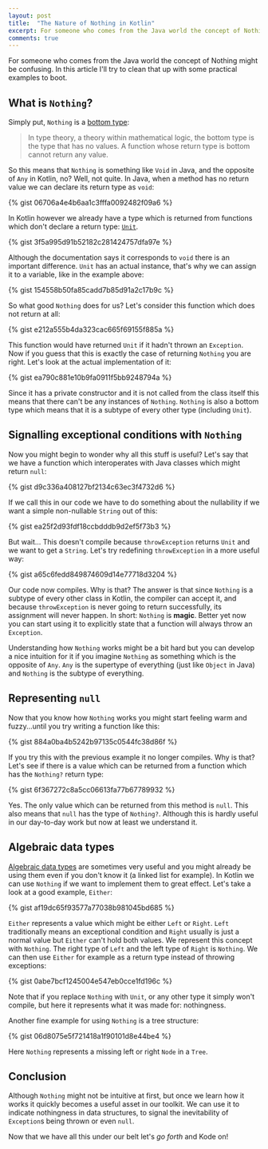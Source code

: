 ```yaml
---
layout: post
title:  "The Nature of Nothing in Kotlin"
excerpt: For someone who comes from the Java world the concept of Nothing might be confusing. In this article I'll try to clean that up with some practical examples to boot.
comments: true
---
```

<div id="tldr">
For someone who comes from the Java world the concept of Nothing might be confusing. In this article I'll try to clean that up with some practical examples to boot.
</div>

## What is `Nothing`?

Simply put, `Nothing` is a [bottom type](https://en.wikipedia.org/wiki/Bottom_type):

> In type theory, a theory within mathematical logic, the bottom type is the type that has no values.
> A function whose return type is bottom cannot return any value.

So this means that `Nothing` is something like `Void` in Java, and the opposite of `Any` in Kotlin, no?
Well, not quite. In Java, when a method has no return value we can declare its return type as `void`:

{% gist 06706a4e4b6aa1c3fffa0092482f09a6 %}

In Kotlin however we already have a type which is returned from functions which don't declare a return type: [`Unit`](https://kotlinlang.org/docs/reference/functions.html#unit-returning-functions).

{% gist 3f5a995d91b52182c281424757dfa97e %}

Although the documentation says it corresponds to `void` there is an important difference.
`Unit` has an actual instance, that's why we can assign it to a variable, like in the example above:

{% gist 154558b50fa85cadd7b85d91a2c17b9c %}

So what good `Nothing` does for us? Let's consider this function which does not return at all:

{% gist e212a555b4da323cac665f69155f885a %}

This function would have returned `Unit` if it hadn't thrown an `Exception`. Now if you guess that this is exactly the
case of returning `Nothing` you are right. Let's look at the actual implementation of it:

{% gist ea790c881e10b9fa0911f5bb9248794a %}

Since it has a private constructor and it is not called from the class itself this means that there can't be any
instances of `Nothing`. `Nothing` is also a bottom type which means that it is a subtype of every other type (including `Unit`).

## Signalling exceptional conditions with `Nothing`

Now you might begin to wonder why all this stuff is useful? Let's say that we have a function which interoperates with Java
classes which might return `null`:

{% gist d9c336a408127bf2134c63ec3f4732d6 %}

If we call this in our code we have to do something about the nullability if we want a simple non-nullable `String`
out of this:

{% gist ea25f2d93fdf18ccbdddb9d2ef5f73b3 %}

But wait... This doesn't compile because `throwException` returns `Unit` and we want to get a `String`. Let's try redefining
`throwException` in a more useful way:

{% gist a65c6fedd849874609d14e77718d3204 %}

Our code now compiles. Why is that? The answer is that since `Nothing` is a subtype of every other class in Kotlin,
the compiler can accept it, and because `throwException` is never going to return successfully, its assignment will never
happen. In short: `Nothing` is **magic**. Better yet now you can start using it to explicitly state that a function
will always throw an `Exception`.

Understanding how `Nothing` works might be a bit hard but you can develop a nice intuition for it if you imagine `Nothing`
as something which is the opposite of `Any`. `Any` is the supertype of everything (just like `Object` in Java) and `Nothing`
is the subtype of everything.

## Representing `null`

Now that you know how `Nothing` works you might start feeling warm and fuzzy...until you try writing a function like this:

{% gist 884a0ba4b5242b97135c0544fc38d86f %}

If you try this with the previous example it no longer compiles. Why is that? Let's see if there is a value which can be
returned from a function which has the `Nothing?` return type:

{% gist 6f367272c8a5cc06613fa77b67789932 %}

Yes. The only value which can be returned from this method is `null`. This also means that `null` has the type of `Nothing?`. 
Although this is hardly useful in our day-to-day work but now at least we understand it.

## Algebraic data types

[Algebraic data types](https://en.wikipedia.org/wiki/Algebraic_data_type) are sometimes very useful and you might
already be using them even if you don't know it (a linked list for example). In Kotlin we can use `Nothing` if we
want to implement them to great effect. Let's take a look at a good example, `Either`:

{% gist af19dc65f93577a77038b981045bd685 %}

`Either` represents a value which might be either `Left` or `Right`. `Left` traditionally means an exceptional condition
and `Right` usually is just a normal value but `Either` can't hold both values. We represent this concept with `Nothing`.
The right type of `Left` and the left type of `Right` is `Nothing`. 
We can then use `Either` for example as a return type instead of throwing exceptions:

{% gist 0abe7bcf1245004e547eb0cce1fd196c %}

Note that if you replace `Nothing` with `Unit`, or any other type it simply won't compile, but here it represents what
it was made for: nothingness.

Another fine example for using `Nothing` is a tree structure:

{% gist 06d8075e5f721418a1f90101d8e44be4 %}

Here `Nothing` represents a missing left or right `Node` in a `Tree`.

## Conclusion

Although `Nothing` might not be intuitive at first, but once we learn how it works it quickly becomes a useful asset
in our toolkit. We can use it to indicate nothingness in data structures, to signal the inevitability of `Exception`s
being thrown or even `null`.

Now that we have all this under our belt let's *go forth* and Kode on!

